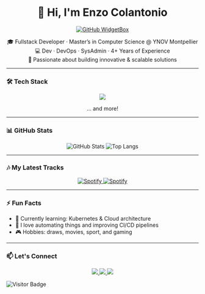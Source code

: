 <h1 align="center">👋 Hi, I'm Enzo Colantonio</h1>

<p align="center">
  <a href="https://github.com/Jurredr/github-widgetbox">
    <img src="https://github-widgetbox.vercel.app/api/profile?username=EnzoColantonio34&data=followers,repositories,stars,commits&theme=darkmode" alt="GitHub WidgetBox" />
  </a>
</p>

<p align="center">
  🎓 Fullstack Developer · Master’s in Computer Science @ YNOV Montpellier<br>
  💻 Dev · DevOps · SysAdmin · 4+ Years of Experience<br>
  🚀 Passionate about building innovative & scalable solutions
</p>

---

### 🛠️ Tech Stack
<p align="center">
  <img src="https://skillicons.dev/icons?i=html,css,js,ts,react,vue,nodejs,php,laravel,python,django,mysql,postgres,mongodb,docker,kubernetes,githubactions&perline=8" />
</p>

<p align="center">
  ... and more!
</p>

---

### 📊 GitHub Stats
<p align="center">
  <img src="https://github-readme-stats.vercel.app/api?username=EnzoColantonio34&show_icons=true&theme=radical" alt="GitHub Stats" />
  <img src="https://github-readme-stats.vercel.app/api/top-langs/?username=EnzoColantonio34&layout=compact&theme=radical" alt="Top Langs" />
</p>

---

### 🎶 My Latest Tracks
<p align="center">
  <a href="https://open.spotify.com/user/11183414815">
    <img src="https://spotify-recently-played-readme.vercel.app/api?user=11183414815&count=5" alt="Spotify">
    <img src="https://spotify-recently-played-readme.vercel.app/api?user=11183414815" alt="Spotify">
  </a>
</p>

---

### ⚡ Fun Facts
- 🧠 Currently learning: Kubernetes & Cloud architecture
- 🤖 I love automating things and improving CI/CD pipelines
- 🎮 Hobbies: draws, movies, sport, and gaming

---

### 📫 Let's Connect
<p align="center">
  <a href="mailto:enzo.colantonio@sfr.fr">
    <img src="https://img.shields.io/badge/email-D14836?style=for-the-badge&logo=gmail&logoColor=white"/>
  </a>
  <a href="https://www.linkedin.com/in/enzo-colantonio-926905189">
    <img src="https://img.shields.io/badge/LinkedIn-0A66C2?style=for-the-badge&logo=linkedin&logoColor=white"/>
  </a>
  <a href="https://github.com/EnzoColantonio34">
    <img src="https://img.shields.io/badge/GitHub-100000?style=for-the-badge&logo=github&logoColor=white"/>
  </a>
</p>

![Visitor Badge](https://visitor-badge.laobi.icu/badge?page_id=EnzoColantonio34)

